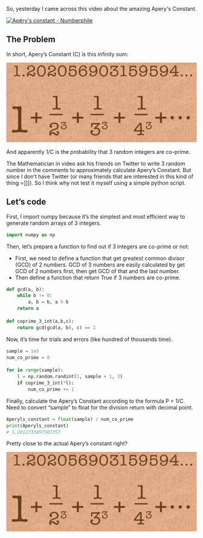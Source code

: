 So, yesterday I came across this video about the amazing Apery's Constant.

[![Apéry's constant - Numberphile](https://res.cloudinary.com/marcomontalbano/image/upload/v1588356230/video_to_markdown/images/youtube--ur-iLy4z3QE-c05b58ac6eb4c4700831b2b3070cd403.jpg)](https://www.youtube.com/watch?v=ur-iLy4z3QE "Apéry's constant - Numberphile")

## The Problem

In short, Apery’s Constant (C) is this infinity sum:

![infinity sum](https://github.com/trantrikien239/trantrikien239.github.io/blob/master/media/Aperys-Number.png?raw=true)

And apparently 1/C is the probability that 3 random integers are co-prime.

The Mathematician in video ask his friends on Twitter to write 3 random number in the comments to approximately calculate Apery’s Constant. But since I don’t have Twitter (or many friends that are interested in this kind of thing =]]]). So I think why not test it myself using a simple python script.

## Let’s code

First, I import numpy because it’s the simplest and most efficient way to generate random arrays of 3 integers.

```python
import numpy as np
```

Then, let’s prepare a function to find out if 3 integers are co-prime or not:

- First, we need to define a function that get greatest common divisor (GCD) of 2 numbers. GCD of 3 numbers are easily calculated by get GCD of 2 numbers first, then get GCD of that and the last number.
- Then define a function that return True if 3 numbers are co-prime.

```python
def gcd(a, b):
    while b != 0:
        a, b = b, a % b
    return a

def coprime_3_int(a,b,c):
    return gcd(gcd(a, b), c) == 1
```

Now, it’s time for trials and errors (like hundred of thousands time).

```python
sample = 1e5
num_co_prime = 0

for in range(sample):
    l = np.random.randint(1, sample + 1, 3)
    if coprime_3_int(*l):
        num_co_prime += 1
```

Finally, calculate the Apery’s Constant according to the formula P = 1/C. Need to convert “sample” to float for the division return with decimal point.

```python
Aperyls_constant = float(sample) / num_co_prime
print(Aperyls_constant)
# 1.2012733497507357
```

Pretty close to the actual Apery’s constant right?

![infinity sum](https://github.com/trantrikien239/trantrikien239.github.io/blob/master/media/Aperys-Number.png?raw=true)

